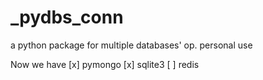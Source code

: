 # _pydbs_conn
a python package for multiple databases' op. personal use 

Now we have
[x] pymongo
[x] sqlite3
[ ] redis

